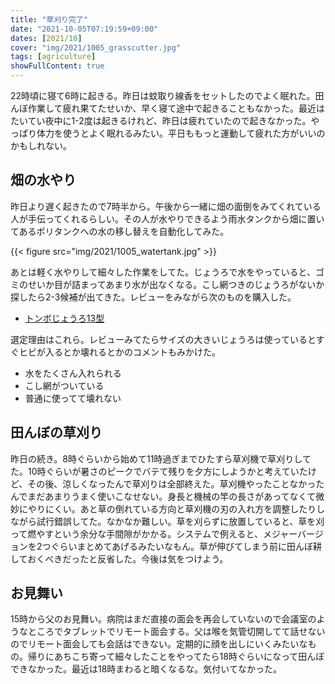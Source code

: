 ```yaml
---
title: "草刈り完了"
date: "2021-10-05T07:19:59+09:00"
dates: [2021/10]
cover: "img/2021/1005_grasscutter.jpg"
tags: [agriculture]
showFullContent: true
---
```


22時頃に寝て6時に起きる。昨日は蚊取り線香をセットしたのでよく眠れた。田んぼ作業して疲れ果てたせいか、早く寝て途中で起きることもなかった。最近はたいてい夜中に1-2度は起きるけれど、昨日は疲れていたので起きなかった。やっぱり体力を使うとよく眠れるみたい。平日ももっと運動して疲れた方がいいのかもしれない。

## 畑の水やり

昨日より遅く起きたので7時半から。午後から一緒に畑の面倒をみてくれている人が手伝ってくれるらしい。その人が水やりできるよう雨水タンクから畑に置いてあるポリタンクへの水の移し替えを自動化してみた。

{{< figure src="img/2021/1005_watertank.jpg" >}}

あとは軽く水やりして細々した作業をしてた。じょうろで水をやっていると、ゴミのせいか目が詰まってあまり水が出なくなる。こし網つきのじょうろがないか探したら2-3候補が出てきた。レビューをみながら次のものを購入した。

* [トンボじょうろ13型](https://www.amazon.co.jp/gp/product/B00762ACJE/)

選定理由はこれら。レビューみてたらサイズの大きいじょうろは使っているとすぐヒビが入るとか壊れるとかのコメントもみかけた。

* 水をたくさん入れられる
* こし網がついている
* 普通に使ってて壊れない

## 田んぼの草刈り

昨日の続き。8時ぐらいから始めて11時過ぎまでひたすら草刈機で草刈りしてた。10時ぐらいが暑さのピークでバテて残りを夕方にしようかと考えていたけど、その後、涼しくなったんで草刈りは全部終えた。草刈機やったことなかったんでまだあまりうまく使いこなせない。身長と機械の竿の長さがあってなくて微妙にやりにくい。あと草の倒れている方向と草刈機の刃の入れ方を調整したりしながら試行錯誤してた。なかなか難しい。草を刈らずに放置していると、草を刈って燃やすという余分な手間隙がかかる。システムで例えると、メジャーバージョンを2つぐらいまとめてあげるみたいなもん。草が伸びてしまう前に田んぼ耕しておくべきだったと反省した。今後は気をつけよう。

## お見舞い

15時から父のお見舞い。病院はまだ直接の面会を再会していないので会議室のようなところでタブレットでリモート面会する。父は喉を気管切開してて話せないのでリモート面会しても会話はできない。定期的に顔を出しにいくみたいなもの。帰りにあちこち寄って細々したことをやってたら18時ぐらいになって田んぼできなかった。最近は18時まわると暗くなるな。気付いてなかった。
